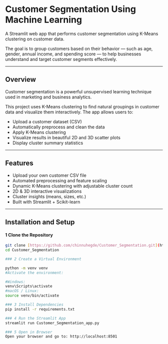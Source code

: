 # Customer Segmentation Using Machine Learning

A Streamlit web app that performs customer segmentation using K-Means clustering on customer data.

The goal is to group customers based on their behavior — such as age, gender, annual income, and spending score — to help businesses understand and target customer segments effectively.

---

## Overview

Customer segmentation is a powerful unsupervised learning technique used in marketing and business analytics.

This project uses K-Means clustering to find natural groupings in customer data and visualize them interactively.
The app allows users to:

* Upload a customer dataset (CSV)
* Automatically preprocess and clean the data
* Apply K-Means clustering
* Visualize results in beautiful 2D and 3D scatter plots
* Display cluster summary statistics

---

##  Features

*  Upload your own customer CSV file
*  Automated preprocessing and feature scaling
*  Dynamic K-Means clustering with adjustable cluster count
* 2D & 3D interactive visualizations
*  Cluster insights (means, sizes, etc.)
*  Built with Streamlit + Scikit-learn

---





##  Installation and Setup

#### 1️ Clone the Repository

```sh
git clone [https://github.com/chinnuhegde/Customer_Segmentation.git](https://github.com/chinnuhegde/Customer_Segmentation.git)
cd Customer_Segmentation

### 2️ Create a Virtual Environment

python -m venv venv
#Activate the environment:

#Windows:
venv\Scripts\activate
#macOS / Linux:
source venv/bin/activate

### 3️ Install Dependencies
pip install -r requirements.txt

### 4️ Run the Streamlit App
streamlit run Customer_Segmentation_app.py

### 5️ Open in Browser
Open your browser and go to: http://localhost:8501
